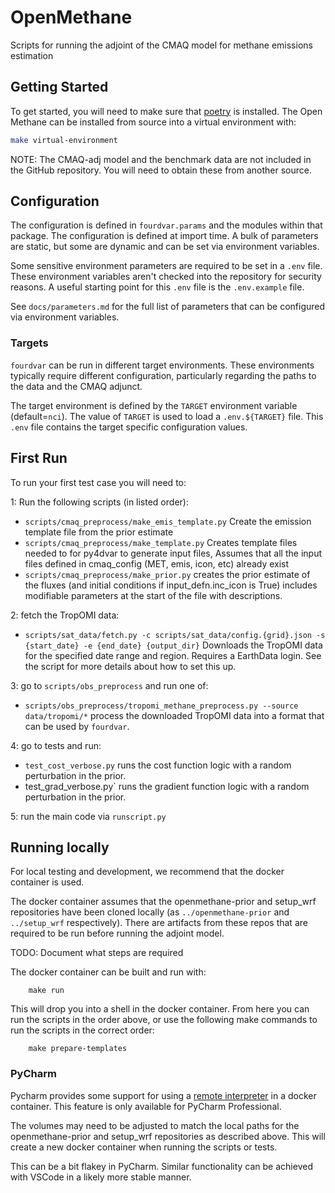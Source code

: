 # OpenMethane

Scripts for running the adjoint of the CMAQ model for methane emissions estimation

## Getting Started

To get started, you will need to make sure that [poetry](https://python-poetry.org/docs/) is installed.
The Open Methane can be installed from source into a virtual environment with:

```bash
make virtual-environment
```

NOTE: The CMAQ-adj model and the benchmark data are not included in the GitHub repository. 
You will need to obtain these from another source.

## Configuration

The configuration is defined in `fourdvar.params` and the modules within that package.
The configuration is defined at import time.
A bulk of parameters are static, but some are dynamic and can be set via environment variables.

Some sensitive environment parameters are required to be set in a `.env` file.
These environment variables aren't checked into the repository for security reasons.
A useful starting point for this `.env` file is the `.env.example` file.

See `docs/parameters.md` for the full list of parameters that can be configured via environment variables.

### Targets

`fourdvar` can be run in different target environments.
These environments typically require different configuration,
particularly regarding the paths to the data and the CMAQ adjunct.

The target environment is defined by the `TARGET` environment variable (default=`nci`).
The value of `TARGET` is used to load a `.env.${TARGET}` file.
This `.env` file contains the target specific configuration values.

## First Run

To run your first test case you will need to:


1: Run the following scripts (in listed order):
 - `scripts/cmaq_preprocess/make_emis_template.py`
	Create the emission template file from the prior estimate
 - `scripts/cmaq_preprocess/make_template.py`
	Creates template files needed to for py4dvar to generate input files,
	Assumes that all the input files defined in cmaq_config (MET, emis, icon, etc) already exist
 - `scripts/cmaq_preprocess/make_prior.py`
	creates the prior estimate of the fluxes (and initial conditions if input_defn.inc_icon is True)
	includes modifiable parameters at the start of the file with descriptions.

2: fetch the TropOMI data:
 - `scripts/sat_data/fetch.py -c scripts/sat_data/config.{grid}.json -s {start_date} -e {end_date} {output_dir}`
	Downloads the TropOMI data for the specified date range and region.
	Requires a EarthData login. See the script for more details about how to set this up.
 
3: go to `scripts/obs_preprocess` and run one of:
 - `scripts/obs_preprocess/tropomi_methane_preprocess.py --source data/tropomi/*`
	process the downloaded TropOMI data into a format that can be used by `fourdvar`.

4: go to tests and run:
 - `test_cost_verbose.py`
	runs the cost function logic with a random perturbation in the prior.
 - test_grad_verbose.py`
	runs the gradient function logic with a random perturbation in the prior.

5: run the main code via `runscript.py`

## Running locally

For local testing and development, we recommend that the docker container is used.


The docker container assumes that the openmethane-prior and setup_wrf repositories have been cloned
locally (as `../openmethane-prior` and `../setup_wrf` respectively).
There are artifacts from these repos that are required to be run before running the adjoint model.

TODO: Document what steps are required

The docker container can be built and run with:

```shell
	make run
```

This will drop you into a shell in the docker container.
From here you can run the scripts in the order above,
or use the following make commands to run the scripts in the correct order:

```shell
	make prepare-templates
```

### PyCharm

Pycharm provides some support for using a 
[remote interpreter](https://www.jetbrains.com/help/pycharm/using-docker-as-a-remote-interpreter.html) 
in a docker container.
This feature is only available for PyCharm Professional.

The volumes may need to be adjusted to match the local paths for the openmethane-prior and setup_wrf repositories
as described above.
This will create a new docker container when running the scripts or tests.

This can be a bit flakey in PyCharm. 
Similar functionality can be achieved with VSCode in a likely more stable manner.

